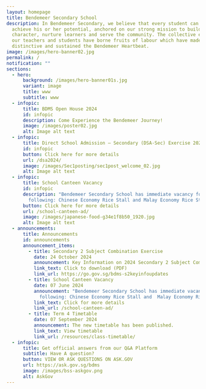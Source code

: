 ```yaml
---
layout: homepage
title: Bendemeer Secondary School
description: In Bendemeer Secondary, we believe that every student can shine and
  achieve his or her potential, anchored on our strong mission to build
  character, nurture learners and serve the community. The collective efforts of
  our teachers and students have borne fruits of labour which have made us
  distinctive and sustained the Bendemeer Heartbeat.
image: /images/hero-banner02.jpg
permalink: /
notification: ""
sections:
  - hero:
      background: /images/hero-banner01s.jpg
      variant: image
      title: www
      subtitle: www
  - infopic:
      title: BDMS Open House 2024
      id: infopic
      description: Come Experience the Bendemeer Journey!
      image: /images/poster02.jpg
      alt: Image alt text
  - infopic:
      title: Direct School Admission – Secondary (DSA-Sec) Exercise 2024
      id: infopic
      button: Click here for more details
      url: /dsa2024/
      image: /images/Sec1posting/sec1post_welcome_02.jpg
      alt: Image alt text
  - infopic:
      title: School Canteen Vacancy
      id: infopic
      description: "Bendemeer Secondary School has immediate vacancy for the
        following: Chinese Economy Rice Stall and Malay Economy Rice Stall"
      button: Click here for more details
      url: /school-canteen-ad/
      image: /images/japanese-food-g34e1f8b50_1920.jpg
      alt: Image alt text
  - announcements:
      title: Announcements
      id: announcements
      announcement_items:
        - title: Secondary 2 Subject Combination Exercise
          date: 24 October 2024
          announcement: Key Information on 2024 Secondary 2 Subject Combination Exercise
          link_text: Click to download (PDF)
          link_url: https://go.gov.sg/bdms-s2keyinfoupdates
        - title: School Canteen Vacancy
          date: 07 June 2024
          announcement: "Bendemeer Secondary School has immediate vacancy for the
            following: Chinese Economy Rice Stall and  Malay Economy Rice Stall"
          link_text: Click for more details
          link_url: /school-canteen-ad/
        - title: Term 4 Timetable
          date: 07 September 2024
          announcement: The new timetable has been published.
          link_text: View timetable
          link_url: /resources/class-timetable/
  - infopic:
      title: Get official answers from our Q&A Platform
      subtitle: Have A question?
      button: VIEW OR ASK QUESTIONS ON ASK.GOV
      url: https://ask.gov.sg/bdms
      image: /images/bss-askgov.png
      alt: AskGov
---
```

